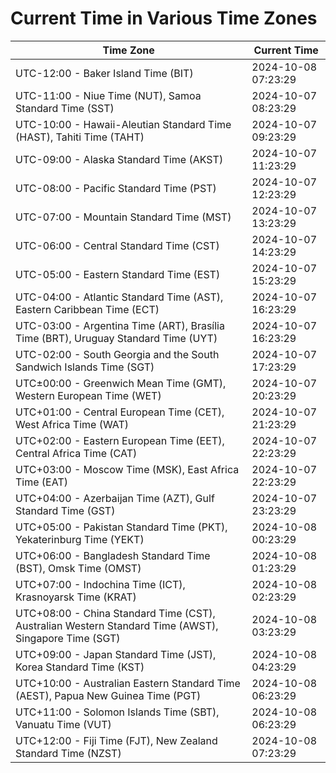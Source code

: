 # Current Time in Various Time Zones

| Time Zone | Current Time |
|-----------|--------------|
| UTC-12:00 - Baker Island Time (BIT) | 2024-10-08 07:23:29 |
| UTC-11:00 - Niue Time (NUT), Samoa Standard Time (SST) | 2024-10-07 08:23:29 |
| UTC-10:00 - Hawaii-Aleutian Standard Time (HAST), Tahiti Time (TAHT) | 2024-10-07 09:23:29 |
| UTC-09:00 - Alaska Standard Time (AKST) | 2024-10-07 11:23:29 |
| UTC-08:00 - Pacific Standard Time (PST) | 2024-10-07 12:23:29 |
| UTC-07:00 - Mountain Standard Time (MST) | 2024-10-07 13:23:29 |
| UTC-06:00 - Central Standard Time (CST) | 2024-10-07 14:23:29 |
| UTC-05:00 - Eastern Standard Time (EST) | 2024-10-07 15:23:29 |
| UTC-04:00 - Atlantic Standard Time (AST), Eastern Caribbean Time (ECT) | 2024-10-07 16:23:29 |
| UTC-03:00 - Argentina Time (ART), Brasília Time (BRT), Uruguay Standard Time (UYT) | 2024-10-07 16:23:29 |
| UTC-02:00 - South Georgia and the South Sandwich Islands Time (SGT) | 2024-10-07 17:23:29 |
| UTC±00:00 - Greenwich Mean Time (GMT), Western European Time (WET) | 2024-10-07 20:23:29 |
| UTC+01:00 - Central European Time (CET), West Africa Time (WAT) | 2024-10-07 21:23:29 |
| UTC+02:00 - Eastern European Time (EET), Central Africa Time (CAT) | 2024-10-07 22:23:29 |
| UTC+03:00 - Moscow Time (MSK), East Africa Time (EAT) | 2024-10-07 22:23:29 |
| UTC+04:00 - Azerbaijan Time (AZT), Gulf Standard Time (GST) | 2024-10-07 23:23:29 |
| UTC+05:00 - Pakistan Standard Time (PKT), Yekaterinburg Time (YEKT) | 2024-10-08 00:23:29 |
| UTC+06:00 - Bangladesh Standard Time (BST), Omsk Time (OMST) | 2024-10-08 01:23:29 |
| UTC+07:00 - Indochina Time (ICT), Krasnoyarsk Time (KRAT) | 2024-10-08 02:23:29 |
| UTC+08:00 - China Standard Time (CST), Australian Western Standard Time (AWST), Singapore Time (SGT) | 2024-10-08 03:23:29 |
| UTC+09:00 - Japan Standard Time (JST), Korea Standard Time (KST) | 2024-10-08 04:23:29 |
| UTC+10:00 - Australian Eastern Standard Time (AEST), Papua New Guinea Time (PGT) | 2024-10-08 06:23:29 |
| UTC+11:00 - Solomon Islands Time (SBT), Vanuatu Time (VUT) | 2024-10-08 06:23:29 |
| UTC+12:00 - Fiji Time (FJT), New Zealand Standard Time (NZST) | 2024-10-08 07:23:29 |

